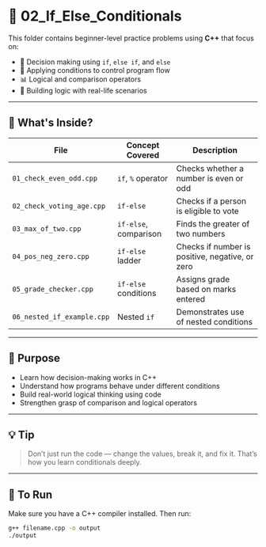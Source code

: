 # 📘 02_If_Else_Conditionals

This folder contains beginner-level practice problems using **C++** that focus on:

- 🧠 Decision making using `if`, `else if`, and `else`
- 🧮 Applying conditions to control program flow
- 📊 Logical and comparison operators
- 🧪 Building logic with real-life scenarios

---

## 🧾 What's Inside?

| File | Concept Covered | Description |
|------|------------------|-------------|
| `01_check_even_odd.cpp` | `if`, `%` operator | Checks whether a number is even or odd |
| `02_check_voting_age.cpp` | `if-else` | Checks if a person is eligible to vote |
| `03_max_of_two.cpp` | `if-else`, comparison | Finds the greater of two numbers |
| `04_pos_neg_zero.cpp` | `if-else` ladder | Checks if number is positive, negative, or zero |
| `05_grade_checker.cpp` | `if-else` conditions | Assigns grade based on marks entered |
| `06_nested_if_example.cpp` | Nested `if` | Demonstrates use of nested conditions |

---

## 🎯 Purpose

- Learn how decision-making works in C++
- Understand how programs behave under different conditions
- Build real-world logical thinking using code
- Strengthen grasp of comparison and logical operators

---

## 💡 Tip

> Don’t just run the code — change the values, break it, and fix it. That’s how you learn conditionals deeply.

---

## 🔄 To Run

Make sure you have a C++ compiler installed. Then run:

```bash
g++ filename.cpp -o output
./output

